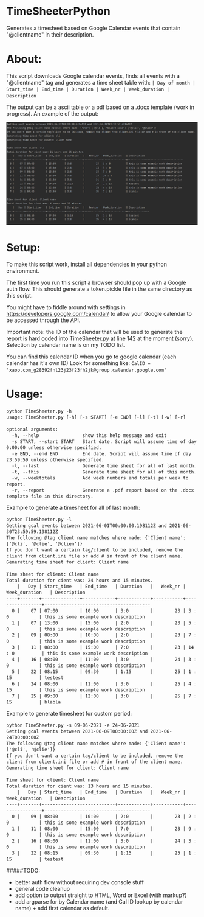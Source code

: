 # TimeSheeterPython
Generates a timesheet based on Google Calendar events that contain "@clientname" in their description.

# About:
This script downloads Google calendar events, finds all events with a "@clientname" tag and generates a 
time sheet table with: 
`| Day of month | Start_time | End_time | Duration | Week_nr | Week_duration | Description`

The output can be a ascii table or a pdf based on a .docx template (work in progress).
An example of the output: 

![Example output](./images/example_output1.png)

# Setup: 

To make this script work, install all dependencies in your python environment. 

The first time you run this script a browser should pop up with a Google auth flow. 
This should generate a token.pickle file in the same directory as this script. 

You might have to fiddle around with settings in https://developers.google.com/calendar/ to allow your Google calendar to be accessed through the API.

Important note: the ID of the calendar that will be used to generate the report is hard coded into 
TimeSheeter.py at line 142 at the moment (sorry). Selection by calendar name is on my TODO list. 

You can find this calendar ID when you go to google calendar (each calendar has it's own ID)
Look for something like: 
`CalID = 'xaop.com_g28392fnl23j23f23fh2jk@group.calendar.google.com'`

# Usage: 

```
python TimeSheeter.py -h
usage: TimeSheeter.py [-h] [-s START] [-e END] [-l] [-t] [-w] [-r]

optional arguments:
  -h, --help                show this help message and exit
  -s START, --start START   Start date. Script will assume time of day 0:00:00 unless otherwise specified.
  -e END, --end END         End date. Script will assume time of day 23:59:59 unless otherwise specified.
  -l, --last                Generate time sheet for all of last month.
  -t, --this                Generate time sheet for all of this month.
  -w, --weektotals          Add week numbers and totals per week to report.
  -r, --report              Generate a .pdf report based on the .docx template file in this directory.
```

Example to generate a timesheet for all of last month: 
```
python TimeSheeter.py -l
Getting gcal events between 2021-06-01T00:00:00.198112Z and 2021-06-30T23:59:59.198112Z
The following @tag client name matches where made: {'Client name': ['@cli', '@clie', '@clien']}
If you don't want a certain tag/client to be included, remove the client from client.ini file or add # in front of the client name.
Generating time sheet for client: Client name

Time sheet for client: Client name
Total duration for cient was: 24 hours and 15 minutes.
    |   Day | Start_time   | End_time   | Duration   |   Week_nr | Week_duration   | Description
----+-------+--------------+------------+------------+-----------+-----------------+---------------------------------------
  0 |    07 | 07:00        | 10:00      | 3:0        |        23 | 3 : 0           | this is some example work description
  1 |    07 | 13:00        | 15:00      | 2:0        |        23 | 5 : 0           | this is some example work description
  2 |    09 | 08:00        | 10:00      | 2:0        |        23 | 7 : 0           | this is some example work description
  3 |    11 | 08:00        | 15:00      | 7:0        |        23 | 14 : 0          | this is some example work description
  4 |    16 | 08:00        | 11:00      | 3:0        |        24 | 3 : 0           | this is some example work description
  5 |    22 | 08:15        | 09:30      | 1:15       |        25 | 1 : 15          | testest
  6 |    24 | 08:00        | 11:00      | 3:0        |        25 | 4 : 15          | this is some example work description
  7 |    25 | 09:00        | 12:00      | 3:0        |        25 | 7 : 15          | blabla

```

Example to generate timesheet for custom period: 
````
python TimeSheeter.py -s 09-06-2021 -e 24-06-2021
Getting gcal events between 2021-06-09T00:00:00Z and 2021-06-24T00:00:00Z
The following @tag client name matches where made: {'Client name': ['@cli', '@clie']}
If you don't want a certain tag/client to be included, remove the client from client.ini file or add # in front of the client name.
Generating time sheet for client: Client name

Time sheet for client: Client name
Total duration for cient was: 13 hours and 15 minutes.
    |   Day | Start_time   | End_time   | Duration   |   Week_nr | Week_duration   | Description
----+-------+--------------+------------+------------+-----------+-----------------+---------------------------------------
  0 |    09 | 08:00        | 10:00      | 2:0        |        23 | 2 : 0           | this is some example work description
  1 |    11 | 08:00        | 15:00      | 7:0        |        23 | 9 : 0           | this is some example work description
  2 |    16 | 08:00        | 11:00      | 3:0        |        24 | 3 : 0           | this is some example work description
  3 |    22 | 08:15        | 09:30      | 1:15       |        25 | 1 : 15          | testest
````

#####TODO:
* better auth flow without requiring dev console stuff
* general code cleanup
* add option to output straight to HTML, Word or Excel (with markup?)
* add argparse for by Calendar name (and Cal ID lookup by calendar name) + add first calendar as default.
